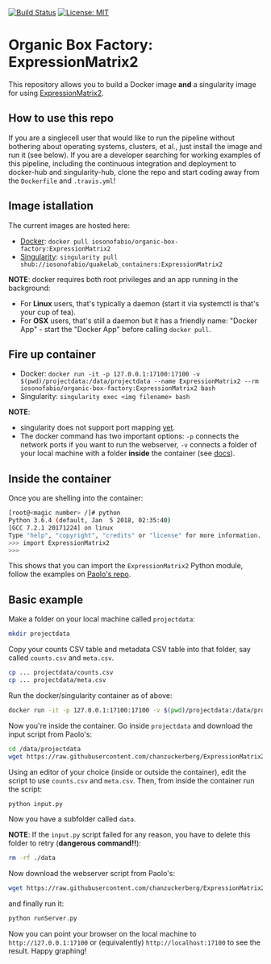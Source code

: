 [![Build Status](https://travis-ci.org/iosonofabio/organic-box-factory.svg?branch=ExpressionMatrix2)](https://travis-ci.org/iosonofabio/quakelab_containers)
[![License: MIT](https://img.shields.io/badge/License-MIT-yellow.svg)](https://opensource.org/licenses/MIT)

# Organic Box Factory: ExpressionMatrix2
This repository allows you to build a Docker image **and** a singularity image for using [ExpressionMatrix2](https://github.com/chanzuckerberg/ExpressionMatrix2).

## How to use this repo
If you are a singlecell user that would like to run the pipeline without bothering about operating systems, clusters, et al., just install the image and run it (see below). If you are a developer searching for working examples of this pipeline, including the continuous integration and deployment to docker-hub and singularity-hub, clone the repo and start coding away from the `Dockerfile` and `.travis.yml`!

## Image istallation
The current images are hosted here:

 - [Docker](https://hub.docker.com/r/iosonofabio/organic-box-factory/): `docker pull iosonofabio/organic-box-factory:ExpressionMatrix2`
 - [Singularity](https://singularity-hub.org/collections/141/): `singularity pull shub://iosonofabio/quakelab_containers:ExpressionMatrix2`

**NOTE**: docker requires both root privileges and an app running in the background:
- For **Linux** users, that's typically a daemon (start it via systemctl is that's your cup of tea).
- For **OSX** users, that's still a daemon but it has a friendly name: "Docker App" - start the "Docker App" before calling `docker pull`.

## Fire up container
 - Docker: `docker run -it -p 127.0.0.1:17100:17100 -v $(pwd)/projectdata:/data/projectdata --name ExpressionMatrix2 --rm iosonofabio/organic-box-factory:ExpressionMatrix2 bash`
 - Singularity: `singularity exec <img filename> bash`

**NOTE**:
 - singularity does not support port mapping [yet](https://groups.google.com/a/lbl.gov/forum/#!topic/singularity/znwthR5K0dA).
 - The docker command has two important options: `-p` connects the network ports if you want to run the webserver, `-v` connects a folder of your local machine with a folder **inside** the container (see [docs](https://docs.docker.com/engine/reference/commandline/run/)).

## Inside the container
Once you are shelling into the container:
```bash
[root@<magic number> /]# python
Python 3.6.4 (default, Jan  5 2018, 02:35:40) 
[GCC 7.2.1 20171224] on linux
Type "help", "copyright", "credits" or "license" for more information.
>>> import ExpressionMatrix2
>>> 
```
This shows that you can import the `ExpressionMatrix2` Python module, follow the examples on [Paolo's repo](https://github.com/chanzuckerberg/ExpressionMatrix2).

## Basic example
Make a folder on your local machine called `projectdata`:
```bash
mkdir projectdata
```

Copy your counts CSV table and metadata CSV table into that folder, say called `counts.csv` and `meta.csv`.
```bash
cp ... projectdata/counts.csv
cp ... projectdata/meta.csv
```

Run the docker/singularity container as of above:
```bash
docker run -it -p 127.0.0.1:17100:17100 -v $(pwd)/projectdata:/data/projectdata --name ExpressionMatrix2 --rm iosonofabio/organic-box-factory:ExpressionMatrix2 bash
```

Now you're inside the container. Go inside `projectdata` and download the input script from Paolo's:
```bash
cd /data/projectdata
wget https://raw.githubusercontent.com/chanzuckerberg/ExpressionMatrix2/master/tests/CaseStudy1/input.py
```

Using an editor of your choice (inside or outside the container), edit the script to use `counts.csv` and `meta.csv`. Then, from inside the container run the script:
```bash
python input.py
```

Now you have a subfolder called `data`.

**NOTE**: If the `input.py` script failed for any reason, you have to delete this folder to retry (**dangerous command!!**):
```bash
rm -rf ./data
```

Now download the webserver script from Paolo's:
```bash
wget https://raw.githubusercontent.com/chanzuckerberg/ExpressionMatrix2/master/tests/CaseStudy1/runServer.py
```

and finally run it:
```bash
python runServer.py
```

Now you can point your browser on the local machine to `http://127.0.0.1:17100` or (equivalently) `http://localhost:17100` to see the result. Happy graphing!
